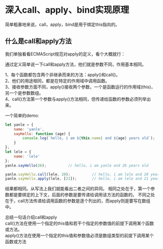 # 深入call、apply、bind实现原理

简单粗暴地来说，call，apply，bind是用于绑定this指向的。

## 什么是call和apply方法
我们单独看看ECMAScript规范对apply的定义，看个大概就行：                 

通过定义简单说一下call和apply方法，他们就是参数不同，作用基本相同。                      

1、每个函数都包含两个非继承而来的方法：apply()和call()。                     
2、他们的用途相同，都是在特定的作用域中调用函数。                       
3、接收参数方面不同，apply()接收两个参数，一个是函数运行的作用域(this)，另一个是参数数组。                        
4、call()方法第一个参数与apply()方法相同，但传递给函数的参数必须列举出来。                        


一个简单的demo:              
```javascript
let yanle = {
    name: 'yanle',
    sayHello: function (age) {
        console.log(`hello, i am ${this.name} and ${age} years old`);
    }
};
let lele = {
    name: 'lele'
};
yanle.sayHello(26);          // hello, i am yanle and 26 years old

yanle.sayHello.call(lele, 20);          // hello, i am lele and 20 years old
yanle.sayHello.apply(lele, [21]);       // hello, i am lele and 21 years old
```

结果都相同。从写法上我们就能看出二者之间的异同。
相同之处在于，第一个参数都是要绑定的上下文，后面的参数是要传递给调用该方法的函数的。
不同之处在于，call方法传递给调用函数的参数是逐个列出的，而apply则是要写在数组中。

总结一句话介绍call和apply                           
call()方法在使用一个指定的this值和若干个指定的参数值的前提下调用某个函数或方法。                           
apply()方法在使用一个指定的this值和参数值必须是数组类型的前提下调用某个函数或方法                          


